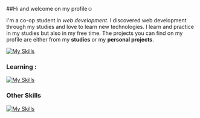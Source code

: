 ##Hi and welcome on my profile☺️

I'm a co-op student in *web development*. 
I discovered web development through my studies and love to learn new technologies. I learn and practice in my studies but also in my free time.
The projects you can find on my profile are either from my **studies** or my **personal projects**.


[![My Skills](https://skillicons.dev/icons?i=html,css,sass,bootstrap,js,php,git,wordpress,twig)](https://skillicons.dev)

### Learning :

[![My Skills](https://skillicons.dev/icons?i=ts,angular,symfony,docker,mysql,rabbitmq)](https://skillicons.dev)

### Other Skills

[![My Skills](https://skillicons.dev/icons?i=figma,ae,ai,pr)](https://skillicons.dev)

<!-- - 👋 Hi, I’m @laurabni
- 👀 I’m interested in coding, movies, reading 
- 🌱 I’m currently learning javascript, angular and symfony
- 💞️ I’m looking to collaborate on any project


Here are some ideas to get you started:

- 🔭 I’m currently working on ...
- 🌱 I’m currently learning ...
- 👯 I’m looking to collaborate on ...
- 🤔 I’m looking for help with ...
- 💬 Ask me about ...
- 📫 How to reach me: ...
- 😄 Pronouns: ...
- ⚡ Fun fact: ...
-->
